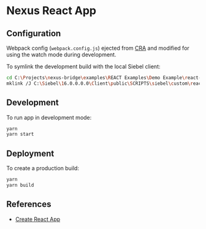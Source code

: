 # Nexus React App

## Configuration

Webpack config (`webpack.config.js`) ejected from [CRA][1] and modified for using the watch mode during development.

To symlink the development build with the local Siebel client:

```bash
cd C:\Projects\nexus-bridge\examples\REACT Examples\Demo Example\react-app
mklink /J C:\Siebel\16.0.0.0.0\Client\public\SCRIPTS\siebel\custom\react-app .\build
```

## Development

To run app in development mode:

```bash
yarn
yarn start
```

## Deployment

To create a production build:

```bash
yarn
yarn build
```

## References

- [Create React App][1]

[1]: (https://github.com/facebook/create-react-app)
